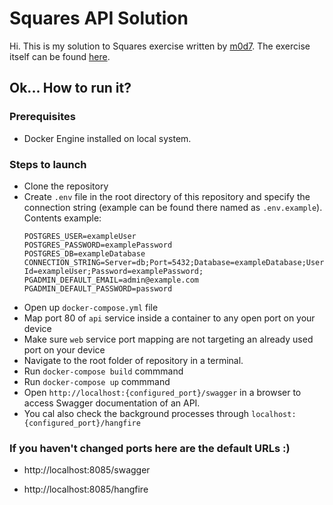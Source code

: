# Squares API Solution

Hi. This is my solution to Squares exercise written by [m0d7](https://github.com/m0d7). The exercise itself can be found [here](https://github.com/m0d7/squares-api-exercise?fbclid=IwAR0wnrKwrzojCN1Pa3LSwTR7NpW_Mh2rrp-snnvev8SwX25u1Afj-8aeN1s).

## Ok... How to run it?

### Prerequisites

- Docker Engine installed on local system.

### Steps to launch

- Clone the repository
- Create `.env` file in the root directory of this repository and specify the connection string (example can be found there named as `.env.example`). Contents example:
  ```
  POSTGRES_USER=exampleUser
  POSTGRES_PASSWORD=examplePassword
  POSTGRES_DB=exampleDatabase
  CONNECTION_STRING=Server=db;Port=5432;Database=exampleDatabase;User Id=exampleUser;Password=examplePassword;
  PGADMIN_DEFAULT_EMAIL=admin@example.com
  PGADMIN_DEFAULT_PASSWORD=password
  ```
- Open up `docker-compose.yml` file
- Map port 80 of `api` service inside a container to any open port on your device
- Make sure `web` service port mapping are not targeting an already used port on your device
- Navigate to the root folder of repository in a terminal.
- Run `docker-compose build` commmand
- Run `docker-compose up` commmand
- Open `http://localhost:{configured_port}/swagger` in a browser to access Swagger documentation of an API.
- You cal also check the background processes through `localhost:{configured_port}/hangfire`

### If you haven't changed ports here are the default URLs :)

- http://localhost:8085/swagger

- http://localhost:8085/hangfire
